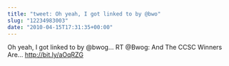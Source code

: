 ```yaml
---
title: "tweet: Oh yeah, I got linked to by @bwo"
slug: "12234983003"
date: "2010-04-15T17:31:35+00:00"
---
```

Oh yeah, I got linked to by @bwog... RT @Bwog: And The CCSC Winners Are... http://bit.ly/aOqRZG